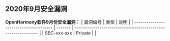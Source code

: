 ## 2020年9月安全漏洞

**OpenHarmony软件9月份安全漏洞：**
| 漏洞编号                             | 类型    | 说明                                                         |
| -------------------------------------- | ------- | ------------------------------------------------------------ |
| SEC-xxx-xxx                 | Private |   |
